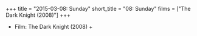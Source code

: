 +++
title = "2015-03-08: Sunday"
short_title = "08: Sunday"
films = ["The Dark Knight (2008)"]
+++


* Film: The Dark Knight (2008) +

